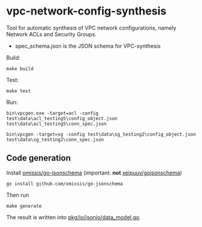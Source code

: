 # vpc-network-config-synthesis

Tool for automatic synthesis of VPC network configurations, namely Network ACLs and Security Groups.

* spec_schema.json is the JSON schema for VPC-synthesis

Build:

```commandline
make build
```

Test:

```commandline
make test
```

Run:

```
bin\vpcgen.exe -target=acl -config test\data\acl_testing5\config_object.json test\data\acl_testing5\conn_spec.json

bin\vpcgen -target=sg -config test\data\sg_testing2\config_object.json test\data\sg_testing2\conn_spec.json
```

## Code generation

Install [omissis/go-jsonschema](https://github.com/omissis/go-jsonschema)
(important: **not** [xeipuuv/gojsonschema](https://github.com/xeipuuv/gojsonschema))

```commandline
go install github.com/omissis/go-jsonschema
```

Then run

```commandline
make generate
```

The result is written into [pkg/io/jsonio/data_model.go](pkg/io/jsonio/data_model.go).
